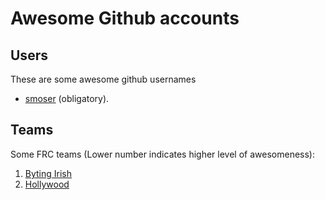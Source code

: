 # Awesome Github accounts

## Users
These are some awesome github usernames

 * [smoser](https://github.com/smoser) (obligatory).



## Teams
Some FRC teams (Lower number indicates higher level of awesomeness):

1. [Byting Irish](https://github.com/frc7660)
2. [Hollywood](https://github.com/TeamHollywood7211)
